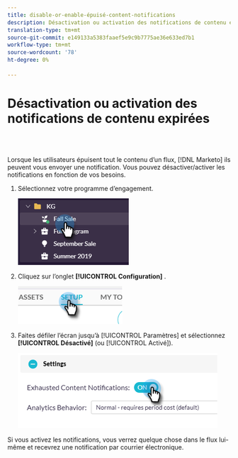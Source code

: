 ```yaml
---
title: disable-or-enable-épuisé-content-notifications
description: Désactivation ou activation des notifications de contenu expirées
translation-type: tm+mt
source-git-commit: e149133a5383faaef5e9c9b7775ae36e633ed7b1
workflow-type: tm+mt
source-wordcount: '78'
ht-degree: 0%

---
```



# Désactivation ou activation des notifications de contenu expirées

<br> 

Lorsque les utilisateurs épuisent tout le contenu d’un flux, [!DNL Marketo] ils peuvent vous envoyer une notification. Vous pouvez désactiver/activer les notifications en fonction de vos besoins.

1. Sélectionnez votre programme d’engagement.

   ![Image un](/help/sky/assets/engagement-programs/disable-or-enable-exhausted-content-notifications/disable-or-enable-exhausted-content-notifications-1.png)

1. Cliquez sur l’onglet **[!UICONTROL Configuration]** .

   ![Image 2](/help/sky/assets/engagement-programs/disable-or-enable-exhausted-content-notifications/disable-or-enable-exhausted-content-notifications-2.png)

1. Faites défiler l’écran jusqu’à [!UICONTROL Paramètres] et sélectionnez **[!UICONTROL Désactivé]** (ou [!UICONTROL Activé]).

   ![Image trois](/help/sky/assets/engagement-programs/disable-or-enable-exhausted-content-notifications/disable-or-enable-exhausted-content-notifications-3.png)

Si vous activez les notifications, vous verrez quelque chose dans le flux lui-même et recevrez une notification par courrier électronique.
